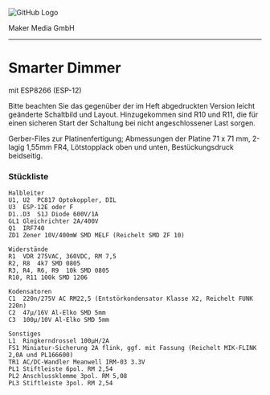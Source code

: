 ![GitHub Logo](http://www.heise.de/make/icons/make_logo.png)

Maker Media GmbH

***

# Smarter Dimmer

mit ESP8266 (ESP-12)

Bitte beachten Sie das gegenüber der im Heft abgedruckten Version leicht geänderte Schaltbild und Layout. Hinzugekommen sind R10 und R11, die für einen sicheren Start der Schaltung bei nicht angeschlossener Last sorgen.

Gerber-Files zur Platinenfertigung; Abmessungen der Platine 71 x 71 mm, 2-lagig 1,55mm FR4, Lötstopplack oben und unten, Bestückungsdruck beidseitig.

### Stückliste

	Halbleiter
	U1, U2  PC817 Optokoppler, DIL
	U3  ESP-12E oder F
	D1..D3  S1J Diode 600V/1A
	GL1 Gleichrichter 2A/400V
	Q1  IRF740
	ZD1 Zener 10V/400mW SMD MELF (Reichelt SMD ZF 10)
 
	Widerstände
	R1  VDR 275VAC, 360VDC, RM 7,5
	R2, R8  4k7 SMD 0805
	R3, R4, R6, R9  10k SMD 0805
	R10, R11 100k SMD 1206

	Kodensatoren
	C1  220n/275V AC RM22,5 (Entstörkondensator Klasse X2, Reichelt FUNK 220n)
	C2  47µ/16V Al-Elko SMD 5mm
	C3  100µ/10V Al-Elko SMD 5mm

	Sonstiges
	L1  Ringkerndrossel 100µH/2A
	FS1 Miniatur-Sicherung 2A flink, ggf. mit Fassung (Reichelt MIK-FLINK 2,0A und PL166600)
	TR1 AC/DC-Wandler Meanwell IRM-03 3.3V
	PL1 Stiftleiste 6pol. RM 2,54
	PL2 Anschlussklemme 3pol. RM 5,08
	PL3 Stiftleiste 3pol. RM 2,54

